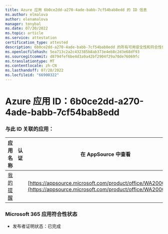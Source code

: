 ```yaml
---
title: Azure 应用 6b0ce2dd-a270-4ade-babb-7cf54bab8edd 的 ID 信息
ms.author: elmalova
author: elenamalova
manager: tonybal
ms.date: 07/20/2022
ms.topic: article
ms.service: attestation
certification_type: attested
description: 6b0ce2dd-a270-4ade-babb-7cf54bab8edd 的所有可用安全性和符合性信息。
ms.openlocfilehash: 5ea713c2a2c432385b8ab373e4eb8c2d3e68df93
ms.sourcegitcommit: d8794fef6be4d3a9a42bf2904f29a70de76069fc
ms.translationtype: MT
ms.contentlocale: zh-CN
ms.lasthandoff: 07/20/2022
ms.locfileid: "66900322"
---
```

# <a name="azure-app-id-6b0ce2dd-a270-4ade-babb-7cf54bab8edd"></a>Azure 应用 ID：6b0ce2dd-a270-4ade-babb-7cf54bab8edd


### <a name="apps-associated-with-this-id"></a>与此 ID 关联的应用：
| **应用名称** | **认证** | **在 AppSource 中查看** |
|--------------|---------------|-----------------------|
| [我的提醒](../forward/WA200004342.md) |  | [https://appsource.microsoft.com/product/office/WA200004342](https://appsource.microsoft.com/product/office/WA200004342) |

### <a name="microsoft-365-app-compliance-status"></a>Microsoft 365 应用符合性状态
- 发布者证明状态：已完成
